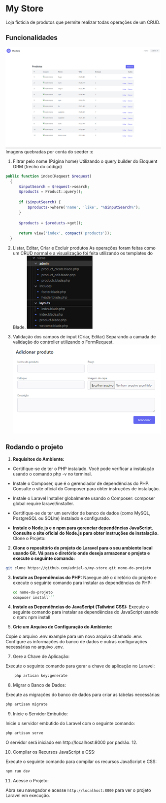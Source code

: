 # My Store

Loja ficticia de produtos que permite realizar todas operações de um CRUD.

## Funcionalidades

![Listagem](/.github/screenshot1.jpg)
Imagens quebradas por conta do seeder :c

1. Filtrar pelo nome (Página home)
   Utilizando o query builder do Eloquent ORM (trecho do código)

```php
public function index(Request $request)
  {
      $inputSearch = $request->search;
      $products = Product::query();

      if ($inputSearch) {
          $products->where('name', 'like', "%$inputSearch%");
      }

      $products = $products->get();

      return view('index', compact('products'));
  }
```

2. Listar, Editar, Criar e Excluir produtos
   As operações foram feitas como um CRUD normal e a visualização foi feita utilizando os templates do Blade.
   ![Estrutura de das views](.github/screenshot2.jpg)

3. Validação dos campos de input (Criar, Editar)
   Separando a camada de validação do controller utilizando o FormRequest.
   ![Estrutura de das views](/.github/screenshot3.jpg)

## Rodando o projeto

1. **Requisitos do Ambiente:**

- Certifique-se de ter o PHP instalado. Você pode verificar a instalação usando o comando php -v no terminal.

- Instale o Composer, que é o gerenciador de dependências do PHP. Consulte o site oficial do Composer para obter instruções de instalação.
- Instale o Laravel Installer globalmente usando o Composer: composer global require laravel/installer.

- Certifique-se de ter um servidor de banco de dados (como MySQL, PostgreSQL ou SQLite) instalado e configurado.

- **Instale o Node.js e o npm para gerenciar dependências JavaScript. Consulte o site oficial do Node.js para obter instruções de instalação.**
   Clone o Projeto:

2. **Clone o repositório do projeto do Laravel para o seu ambiente local usando Git. Vá para o diretório onde deseja armazenar o projeto e execute o seguinte comando:**

```bash
git clone https://github.com/adriel-s/my-store.git nome-do-projeto
```

3. **Instale as Dependências do PHP:**
   Navegue até o diretório do projeto e execute o seguinte comando para instalar as dependências do PHP:
   ```bash
   cd nome-do-projeto
   composer install```

5. **Instale as Dependências do JavaScript (Tailwind CSS):**
   Execute o seguinte comando para instalar as dependências do JavaScript usando o npm:
   npm install

6. **Crie um Arquivo de Configuração do Ambiente:**

Copie o arquivo .env.example para um novo arquivo chamado .env. Configure as informações do banco de dados e outras configurações necessárias no arquivo .env.

7. Gere a Chave de Aplicação:

Execute o seguinte comando para gerar a chave de aplicação no Laravel:
```bash
    php artisan key:generate
```

8. Migrar o Banco de Dados:

Execute as migrações do banco de dados para criar as tabelas necessárias:
```bash
php artisan migrate
```

9. Inicie o Servidor Embutido:

Inicie o servidor embutido do Laravel com o seguinte comando:
```bash
php artisan serve
```
O servidor será iniciado em http://localhost:8000 por padrão. 12. 

10. Compilar os Recursos JavaScript e CSS:

Execute o seguinte comando para compilar os recursos JavaScript e CSS:
```bash
npm run dev
```
11. Acesse o Projeto:

Abra seu navegador e acesse `http://localhost:8000` para ver o projeto Laravel em execução.
